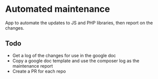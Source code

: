 # Automated maintenance

App to automate the updates to JS and PHP libraries, then report on the changes.

## Todo

- Get a log of the changes for use in the google doc
- Copy a google doc template and use the composer log as the maintenance report
- Create a PR for each repo
